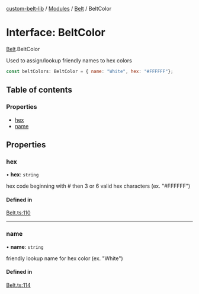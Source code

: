[custom-belt-lib](../README.md) / [Modules](../modules.md) / [Belt](../modules/Belt.md) / BeltColor

# Interface: BeltColor

[Belt](../modules/Belt.md).BeltColor

Used to assign/lookup friendly names to hex colors

```js
const beltColors: BeltColor = { name: "White", hex: "#FFFFFF"};
```

## Table of contents

### Properties

- [hex](Belt.BeltColor.md#hex)
- [name](Belt.BeltColor.md#name)

## Properties

### hex

• **hex**: `string`

hex code beginning with # then 3 or 6 valid hex characters (ex. "#FFFFFF")

#### Defined in

[Belt.ts:110](https://github.com/jeffholst/custom-belt/blob/88ac18a/packages/custom-belt-lib/src/Belt.ts#L110)

___

### name

• **name**: `string`

friendly lookup name for hex color (ex. "White")

#### Defined in

[Belt.ts:114](https://github.com/jeffholst/custom-belt/blob/88ac18a/packages/custom-belt-lib/src/Belt.ts#L114)
